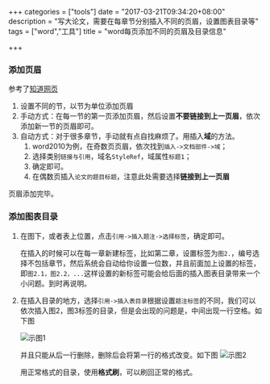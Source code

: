 +++
categories = ["tools"]
date = "2017-03-21T09:34:20+08:00"
description = "写大论文，需要在每章节分别插入不同的页眉，设置图表目录等"
tags = ["word","工具"]
title = "word每页添加不同的页眉及目录信息"

+++


### 添加页眉
参考了[知道网页](https://zhidao.baidu.com/question/18216054.html)

1. 设置不同的节，以节为单位添加页眉
2. 手动方式：在每一节的第一页添加页眉，然后设置**不要链接到上一页眉**，依次添加新一节的页眉即可。
3. 自动方式：对于很多章节，手动就有点自找麻烦了。用插入**域**的方法。
	1. word2010为例，在奇数页页眉，依次找到`插入->文档部件->域`；
	2. 选择类别`链接与引用`，域名`StyleRef`，域属性`标题1`；
	3. 确定即可。
	4. 在偶数页插入`论文的题目标题`，注意此处需要选择**链接到上一页眉**
	
页眉添加完毕。

### 添加图表目录

1. 在图下，或者表上位置，点击`引用->插入题注->选择标签`，确定即可。

	在插入的时候可以在每一章新建标签，比如第二章，设置标签为`图2.`，编号选择不包括章节，然后系统会自动给你设置一位数，并且前面加上设置的标签，即`图2.1，图2.2，...`这样设置的新标签可能会给后面的插入图表目录带来一个小问题。到时再说明。

2. 在插入目录的地方，选择`引用->插入表目录`根据设置`题注标签`的不同，我们可以依次插入图2，图3标签的目录，但是会出现的问题是，中间出现一行空格。如下图

	![](/images/word目录1.jpg "示图1")

	并且只能从后一行删除，删除后会将第一行的格式改变。如下图
	![](/images/word目录2.jpg "示图2")

	用正常格式的目录，使用**格式刷**，可以刷回正常的格式。
	